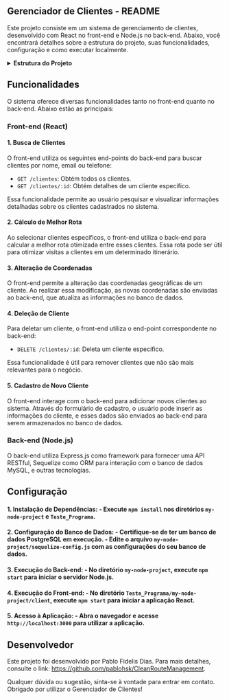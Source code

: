 ## Gerenciador de Clientes - README

Este projeto consiste em um sistema de gerenciamento de clientes, desenvolvido com React no front-end e Node.js no back-end. Abaixo, você encontrará detalhes sobre a estrutura do projeto, suas funcionalidades, configuração e como executar localmente.

<details>
  <summary><b>Estrutura do Projeto</b></summary>
  <ul>
    <li>
      <details>
        <summary><b>my-node-project</b></summary>
        <ul>
          <li><code>bin</code></li>
          <li>
            <details>
              <summary><b>client</b></summary>
              <ul>
                <li><code>build</code></li>
                <li><code>node_modules</code></li>
                <li><code>public</code></li>
                <li>
                  <details>
                    <summary><b>src</b></summary>
                    <ul>
                      <li>
                        <details>
                          <summary><b>components</b></summary>
                          <ul>
                            <li><code>api.js</code></li>
                            <li><code>ClienteDetails.css</code></li>
                            <li><code>ClienteDetails.js</code></li>
                            <li><code>ClienteForm.css</code></li>
                            <li><code>ClienteForm.js</code></li>
                            <li><code>ClienteList.css</code></li>
                            <li><code>ClienteList.js</code></li>
                          </ul>
                        </details>
                      </li>
                      <li><code>App.css</code></li>
                      <li><code>App.js</code></li>
                      <!-- ... -->
                    </ul>
                  </details>
                </li>
                <li><code>.env</code></li>
                <li><code>package-lock.json</code></li>
                <li><code>package.json</code></li>
              </ul>
            </details>
          </li>
          <li><code>controllers</code></li>
              <ul>
                <li><code>clientesController.js</code></li>
              </ul>
          <li><code>models</code></li>
              <ul>
                <li><code>clientesModel.js</code></li>
              </ul>
          <li><code>node_modules</code></li>
          <li><code>public</code></li>
          <li>
            <details>
              <summary><b>routes</b></summary>
              <ul>
                <li><code>clientesRoutes.js</code></li>
                <li><code>users.js</code></li>
              </ul>
            </details>
          </li>
          <li><code>views</code></li>
          <li><code>app.js</code></li>
          <li><code>index.js</code></li>
          <li><code>package-lock.json</code></li>
          <li><code>package.json</code></li>
          <li><code>sequelize-config.js</code></li>
        </ul>
      </details>
    </li>
    <li><code>node_modules</code></li>
    <li><code>package-lock.json</code></li>
    <li><code>package.json</code></li>
  </ul>
</details>

## Funcionalidades

O sistema oferece diversas funcionalidades tanto no front-end quanto no back-end. Abaixo estão as principais:

### Front-end (React)

#### 1. Busca de Clientes

O front-end utiliza os seguintes end-points do back-end para buscar clientes por nome, email ou telefone:

- `GET /clientes`: Obtém todos os clientes.
- `GET /clientes/:id`: Obtém detalhes de um cliente específico.

Essa funcionalidade permite ao usuário pesquisar e visualizar informações detalhadas sobre os clientes cadastrados no sistema.

#### 2. Cálculo de Melhor Rota

Ao selecionar clientes específicos, o front-end utiliza o back-end para calcular a melhor rota otimizada entre esses clientes. Essa rota pode ser útil para otimizar visitas a clientes em um determinado itinerário.

#### 3. Alteração de Coordenadas

O front-end permite a alteração das coordenadas geográficas de um cliente. Ao realizar essa modificação, as novas coordenadas são enviadas ao back-end, que atualiza as informações no banco de dados.

#### 4. Deleção de Cliente

Para deletar um cliente, o front-end utiliza o end-point correspondente no back-end:

- `DELETE /clientes/:id`: Deleta um cliente específico.

Essa funcionalidade é útil para remover clientes que não são mais relevantes para o negócio.

#### 5. Cadastro de Novo Cliente

O front-end interage com o back-end para adicionar novos clientes ao sistema. Através do formulário de cadastro, o usuário pode inserir as informações do cliente, e esses dados são enviados ao back-end para serem armazenados no banco de dados.

### Back-end (Node.js)

O back-end utiliza Express.js como framework para fornecer uma API RESTful, Sequelize como ORM para interação com o banco de dados MySQL, e outras tecnologias.


## Configuração

#### 1. **Instalação de Dependências:** - Execute `npm install` nos diretórios `my-node-project` e `Teste_Programa`.
#### 2. **Configuração do Banco de Dados:** - Certifique-se de ter um banco de dados PostgreSQL em execução. - Edite o arquivo `my-node-project/sequelize-config.js` com as configurações do seu banco de dados.
#### 3. **Execução do Back-end:** - No diretório `my-node-project`, execute `npm start` para iniciar o servidor Node.js.
#### 4. **Execução do Front-end:** - No diretório `Teste_Programa/my-node-project/client`, execute `npm start` para iniciar a aplicação React.
#### 5. **Acesso à Aplicação:** - Abra o navegador e acesse `http://localhost:3000` para utilizar a aplicação. 


## Desenvolvedor

Este projeto foi desenvolvido por Pablo Fidelis Dias. Para mais detalhes, consulte o link: https://github.com/pablohsk/CleanRouteManagement.

Qualquer dúvida ou sugestão, sinta-se à vontade para entrar em contato. Obrigado por utilizar o Gerenciador de Clientes!
